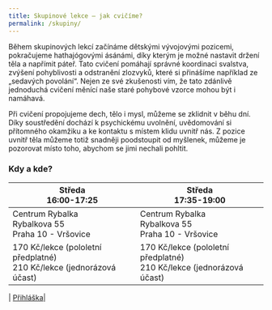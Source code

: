 ```yaml
---
title: Skupinové lekce – jak cvičíme?
permalink: /skupiny/
---
```

Během skupinových lekcí začínáme dětskými vývojovými pozicemi, pokračujeme hathajógovými ásánámi, díky kterým je možné nastavit držení těla a napřímit páteř. Tato cvičení pomáhají správné koordinaci svalstva, zvýšení pohyblivosti a odstranění zlozvyků, které si přinášíme například ze „sedavých povolání“. Nejen ze své zkušenosti vím, že tato zdánlivě jednoduchá cvičení měnící naše staré pohybové vzorce mohou být i namáhavá.

Při cvičení propojujeme dech, tělo i mysl, můžeme se zklidnit v běhu dní. Díky soustředění dochází k psychickému uvolnění, uvědomování si přítomného okamžiku a ke kontaktu s místem klidu uvnitř nás. Z pozice uvnitř těla můžeme totiž snadněji poodstoupit od myšlenek, můžeme je pozorovat místo toho, abychom se jimi nechali pohltit.

### Kdy a kde?

| Středa <br> 16:00-17:25                                                     | Středa <br> 17:35-19:00                                                |
|-----------------------------------------------------------------------------|------------------------------------------------------------------------|
| Centrum Rybalka<br/>Rybalkova 55<br/>Praha 10 - Vršovice                    | Centrum Rybalka<br/>Rybalkova 55<br/>Praha 10 - Vršovice               |
|170 Kč/lekce (pololetní předplatné)<br/>210 Kč/lekce (jednorázová účast)     |170 Kč/lekce (pololetní předplatné)<br/>210 Kč/lekce (jednorázová účast)|

| [Přihláška](https://goo.gl/forms/tjNq4USOVAQxTP5k2)|
